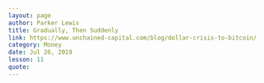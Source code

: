 ```yaml
---
layout: page
author: Parker Lewis
title: Gradually, Then Suddenly
link: https://www.unchained-capital.com/blog/dollar-crisis-to-bitcoin/
category: Money
date: Jul 26, 2019
lesson: 11
quote: 
---
```

